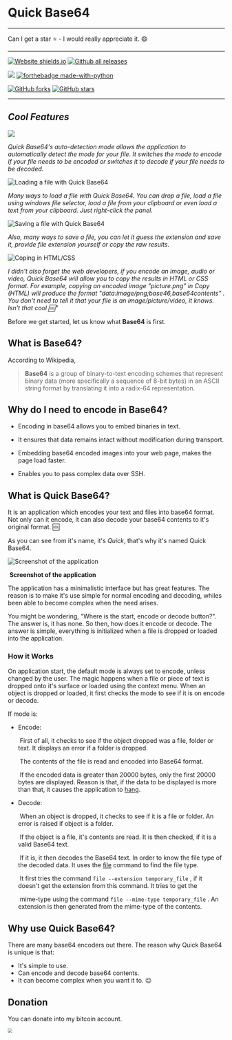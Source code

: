 # Quick Base64

-----------------------------------------------------------------

Can I get a star :star: - I would really appreciate it. :smile:

-------------------

 [![Website shields.io](https://img.shields.io/website-up-down-green-red/https://www.kudadam.com/quickbase64.svg)](http://www.eakloe.com)    [![Github all releases](https://img.shields.io/github/downloads/biah/quickbase64/total.svg)](https://GitHub.com/Biah/quickbase64/releases/)

![](https://forthebadge.com/images/badges/open-source.svg) [![forthebadge made-with-python](http://ForTheBadge.com/images/badges/made-with-python.svg)](https://www.python.org/)

[![GitHub forks](https://img.shields.io/github/forks/biah/quickbase64.svg?style=social&label=Fork&maxAge=2592000)](https://GitHub.com/Biah/quickbase64/network/)
[![GitHub stars](https://img.shields.io/github/stars/Biah/quickbase64.svg?style=social&label=Star&maxAge=2592000)](https://GitHub.com/Biah/Quickbase64/stargazers/)

--------------------------------

## *Cool Features*

 ![](readme\auto_detect_gif.gif)

*Quick Base64's auto-detection mode allows the application to automatically detect the mode for your file. It switches the mode to encode if your file needs to be encoded or switches it to decode if your file needs to be decoded.*

![Loading a file with Quick Base64](readme/loading_file.png)

_Many ways to load a file with Quick Base64. You can drop a file, load a file using windows file selector, load a file from your clipboard or even load a text from your clipboard. Just right-click the panel._

![Saving a file with Quick Base64](readme/saving_file.png)

_Also, many ways to save a file, you can let it guess the extension and save it, provide file extension yourself or copy the raw results._

![Coping in HTML/CSS](readme/copy_html_css.png)

_I didn't also forget the web developers, if you encode an image, audio or video, Quick Base64 will allow you to copy the results in HTML or CSS format. For example, copying an encoded image "picture.png" in Copy (HTML) will produce the format "data:image/png;base46,base64contents" . You don't need to tell it that your file is an image/picture/video, it knows. Isn't that cool :cool:"_

Before we get started, let us know what __Base64__ is first.

## What is Base64? 

According to Wikipedia,
> __Base64__ is a group of binary-to-text encoding schemes that represent binary data (more specifically a sequence of 8-bit bytes)
> in  an ASCII string format by translating it into a radix-64 representation. 

## Why do I need to encode in Base64?

* Encoding in base64 allows you to embed binaries in text.

* It ensures that data remains intact without modification during transport.

* Embedding base64 encoded images into your web page, makes the page load faster.

* Enables you to pass complex data over SSH.

  

## What is Quick Base64?

 It is an application which encodes your text and files into base64 format.
Not only can it encode, it can also decode your base64 contents to it's original format. :cool:

As you can see from it's name, it's *Quick*, that's why it's named Quick Base64.

![Screenshot of the application](readme/screenshot.png)

​														__Screenshot of the application__

The application has a minimalistic interface but has great features. The reason is to make it's use simple for normal encoding and decoding, whiles been able to become complex when the need arises.

You might be wondering, "Where is the start, encode or decode button?". The answer is, it has none. So then, how does it encode or decode. The answer is simple, everything is initialized when a file is dropped or loaded into the application.

### How it Works

On application start, the default mode is always set to encode, unless changed by the user.  The magic happens when a file or piece of text is dropped onto it's surface or loaded using the context menu. When an object is dropped or loaded, it first checks the mode to see if it is on encode or decode.

If mode is:
* Encode:

   ​	First of all, it checks to see if the object dropped was a file, folder or text. It displays an error if a folder is dropped.
   
   ​	The contents of the file is read and encoded into Base64 format.
   
   ​	If the encoded data is greater than 20000 bytes, only the first 20000 bytes are displayed. Reason is that, if the data to be displayed is more than that, it causes the application to [hang](https://www.wikipedia.org/wiki/Hang_(computing)).
   
* Decode:

   ​	When an object is dropped, it checks to see if it is a file or folder. An error is raised if object is a folder.

   ​	If the object is a file, it's contents are read. It is then checked, if it is a valid Base64 text.

   ​	If it is, it then decodes the Base64 text. In order to know the file type of the decoded data. It uses the [file]('https://www.en.wikipedia.com/wiki/File_(command)') command to find the file type.

   ​	It first tries the command `file --extension temporary_file` , if it doesn't get the extension from this command. It tries to get the 

   ​	mime-type using the command `file --mime-type temporary_file` . An extension is then generated from the mime-type of the contents.

## Why use Quick Base64?

There are many base64 encoders out there. The reason why Quick Base64 is unique is that:
* It's simple to use.
* Can encode and decode base64 contents.
* It can become complex when you want it to. :wink:

## Donation 

You can donate into my bitcoin account. 

<img src="readme\bitcoin.png" style="zoom: 60%;display:inline;text-align:left" />


